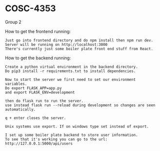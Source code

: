 # COSC-4353
Group 2

How to get the frontend running:

    Just go into frontend directory and do npm install then npm run dev.
    Server will be running on http://localhost:3000
    There's currently just some boiler plate front end stuff from React.


How to get the backend running:

    Create a python virtual environment in the backend directory.
    Do pip3 install -r requirements.txt to install dependencies.

    Now to start the server we first need to set our environment variables.
    Do export FLASK_APP=app.py
    and export FLASK_ENV=development

    then do flask run to run the server.
    use instead flask run --reload during development so changes are seen automatically.

    q + enter closes the server.

    Unix systems use export. If on windows type set instead of export.

    I set up some boiler plate backend to store user information.
    To see that it's working you can go to the url: http://127.0.0.1:5000/api/users

